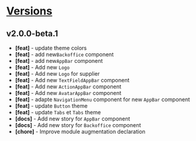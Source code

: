 # [Versions](https://github.com/Tracktor/design-system/releases)

## v2.0.0-beta.1
- **[feat]** - update theme colors
- **[feat]** - add new`Backoffice` component
- **[feat]** - add new`AppBar` component
- **[feat]** - Add new `Logo`
- **[feat]** - Add new `Logo` for supplier
- **[feat]** - Add new `TextFieldAppBar` component
- **[feat]** - Add new `ActionAppBar` component
- **[feat]** - Add new `AvatarAppBar` component
- **[feat]** - adapte `NavigationMenu` component for new `AppBar` component
- **[feat]** - update `Button` theme
- **[feat]** - update `Tabs` et `Tabs` theme
- **[docs]** - Add new story for `AppBar` component
- **[docs]** - Add new story for `Backoffice` component
- **[chore]** - Improve module augmentation declaration
